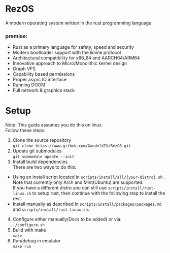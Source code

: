 # RezOS
A modern operating system written in the rust programming language.
### premise:
- Rust as a primary language for safety, speed and security
- Modern bootloader support with the limine protocol
- Architectural compatibility for x86_64 and AARCH64/ARM64
- Innovative approach to Micro/Monolithic kernel design
- Graph VFS
- Capability based permissions
- Proper async IO interface
- Running DOOM
- Full network & graphics stack

# Setup
Note: This guide assumes you do this on linux. <br>
Follow these steps: <br>
1. Clone the source repository <br>
`git clone https://www.github.com/GandelXIV/RezOS.git`
2. Update git submodules <br>
`git submodule update --init`
3. Install build dependencies <br>
  There are two ways to do this:
  - Using an install script located in `scripts/install/all/{your-distro}.sh`. <br> Note that currently only Arch and Mint(Ubuntu) are supported. <br>
    If you have a different distro you can still use `scripts/install/rust-linux.sh` to setup rust, then continue with the following step to install the rest.
  - Install manually as described in `scripts/install/packages/packages.md` and `scripts/install/rust-linux.sh`.
4. Configure either manually(Docs to be added) or via: <br>
`./configure.sh`
5. Build with make <br>
`make`
6. Run/debug in emulator <br>
`make run`


